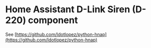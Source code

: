 # Home Assistant D-Link Siren (D-220) component

See [https://github.com/ldotlopez/python-hnap](https://github.com/ldotlopez/python-hnap)
